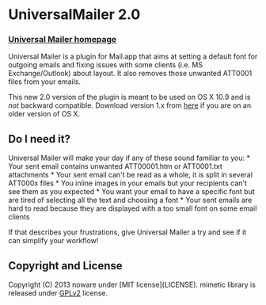 UniversalMailer 2.0
===================

<h3><a href='http://universalmailer.github.io/UniversalMailer/'>Universal Mailer homepage</a></h3>

Universal Mailer is a plugin for Mail.app that aims at setting a default font for outgoing emails and fixing issues
with some clients (i.e. MS Exchange/Outlook) about layout. It also removes those unwanted ATT0001 files from your
emails.

This new 2.0 version of the plugin is meant to be used on OS X 10.9 and is _not_ backward compatible.
Download version 1.x from <a href='http://universalmailer.github.io/UniversalMailer/download.html'>here</a> if
you are on an older version of OS X.

<h2>Do I need it?</h2>
Universal Mailer will make your day if any of these sound familiar to you:
* Your sent email contains unwanted ATT00001.htm or ATT0001.txt attachments
* Your sent email can't be read as a whole, it is split in several ATT000x files
* You inline images in your emails but your recipients can't see them as you expected
* You want your email to have a specific font but are tired of selecting all the text and choosing a font
* Your sent emails are hard to read because they are displayed with a too small font on some email clients

If that describes your frustrations, give Universal Mailer a try and see if it can simplify your workflow!

<h2>Copyright and License</h2>
Copyright (C) 2013 noware under [MIT license](LICENSE). mimetic library is released under
<a href='http://www.gnu.org/licenses/gpl-2.0.html'>GPLv2</a> license.
